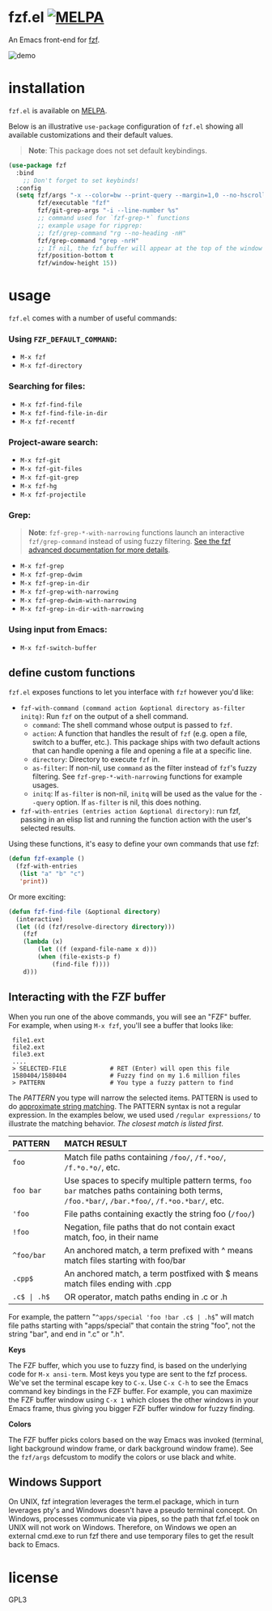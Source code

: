 # fzf.el [![MELPA](https://melpa.org/packages/fzf-badge.svg)](https://melpa.org/#/fzf)

An Emacs front-end for [fzf][1].

![demo](https://cloud.githubusercontent.com/assets/306502/12380684/ca0a6648-bd46-11e5-9091-841b282874e4.gif)

# installation

`fzf.el` is available on [MELPA][2].

Below is an illustrative `use-package` configuration of `fzf.el` showing all
available customizations and their default values.

> **Note**: This package does not set default keybindings.

```lisp
(use-package fzf
  :bind
    ;; Don't forget to set keybinds!
  :config
  (setq fzf/args "-x --color=bw --print-query --margin=1,0 --no-hscroll"
        fzf/executable "fzf"
        fzf/git-grep-args "-i --line-number %s"
        ;; command used for `fzf-grep-*` functions
        ;; example usage for ripgrep:
        ;; fzf/grep-command "rg --no-heading -nH"
        fzf/grep-command "grep -nrH"
        ;; If nil, the fzf buffer will appear at the top of the window
        fzf/position-bottom t
        fzf/window-height 15))
```

# usage

`fzf.el` comes with a number of useful commands:

### Using `FZF_DEFAULT_COMMAND`:
- `M-x fzf`
- `M-x fzf-directory`

### Searching for files:
- `M-x fzf-find-file`
- `M-x fzf-find-file-in-dir`
- `M-x fzf-recentf`

### Project-aware search:
- `M-x fzf-git`
- `M-x fzf-git-files`
- `M-x fzf-git-grep`
- `M-x fzf-hg`
- `M-x fzf-projectile`

### Grep:
> **Note**: `fzf-grep-*-with-narrowing` functions launch an interactive `fzf/grep-command` instead of using fuzzy filtering. [See the fzf advanced documentation for more details](https://github.com/junegunn/fzf/blob/master/ADVANCED.md).
- `M-x fzf-grep`
- `M-x fzf-grep-dwim`
- `M-x fzf-grep-in-dir`
- `M-x fzf-grep-with-narrowing`
- `M-x fzf-grep-dwim-with-narrowing`
- `M-x fzf-grep-in-dir-with-narrowing`

### Using input from Emacs:
- `M-x fzf-switch-buffer`

## define custom functions

`fzf.el` exposes functions to let you interface with `fzf` however you'd like:

- `fzf-with-command (command action &optional directory as-filter initq)`: Run `fzf` on the output of a shell command.
    - `command`: The shell command whose output is passed to `fzf`.
    - `action`: A function that handles the result of `fzf` (e.g. open a file, switch to a buffer, etc.). This package ships with two default actions that can handle opening a file and opening a file at a specific line.
    - `directory`: Directory to execute `fzf` in.
    - `as-filter`: If non-nil, use `command` as the filter instead of `fzf`'s fuzzy filtering. See `fzf-grep-*-with-narrowing` functions for example usages.
    - `initq`: If `as-filter` is non-nil, `initq` will be used as the value for the `--query` option. If `as-filter` is nil, this does nothing.
- `fzf-with-entries (entries action &optional directory)`: run fzf, passing in an elisp list and running the function action with the user's selected results.

Using these functions, it's easy to define your own commands that use fzf:

```lisp
(defun fzf-example ()
  (fzf-with-entries
   (list "a" "b" "c")
   'print))
```

Or more exciting:

```lisp
(defun fzf-find-file (&optional directory)
  (interactive)
  (let ((d (fzf/resolve-directory directory)))
    (fzf
    (lambda (x)
        (let ((f (expand-file-name x d)))
        (when (file-exists-p f)
            (find-file f))))
    d)))
```

## Interacting with the FZF buffer

When you run one of the above commands, you will see an "FZF" buffer. For example, when
using `M-x fzf`, you'll see a buffer that looks like:

```
 file1.ext
 file2.ext
 file3.ext
 ....
 > SELECTED-FILE            # RET (Enter) will open this file
 1580404/1580404            # Fuzzy find on my 1.6 million files
 > PATTERN                  # You type a fuzzy pattern to find
```
The *PATTERN* you type will narrow the selected items. PATTERN is used to do
[approximate string matching](https://en.wikipedia.org/wiki/Approximate_string_matching).
The PATTERN syntax is not a regular expression. In the examples below, we used
used `/regular expressions/` to illustrate the matching behavior. *The closest
match is listed first*.


| PATTERN&nbsp;&nbsp;&nbsp; | MATCH RESULT                                                                                                                                   |
|:--------------------------|:-----------------------------------------------------------------------------------------------------------------------------------------------|
| `foo`                     | Match file paths containing `/foo/`, `/f.*oo/`, `/f.*o.*o/`, etc.                                                                              |
| `foo bar`                 | Use spaces to specify multiple pattern terms, `foo bar` matches paths containing both terms, `/foo.*bar/`,  `/bar.*foo/`, `/f.*oo.*bar/`, etc. |
| `'foo`                    | File paths containing exactly the string foo (`/foo/`)                                                                                         |
| `!foo`                    | Negation, file paths that do not contain exact match, foo, in their name                                                                       |
| `^foo/bar`                | An anchored match, a term prefixed with ^ means match files starting with foo/bar                                                              |
| `.cpp$`                   | An anchored match, a term postfixed with $ means match files ending with .cpp                                                                  |
| `.c$ \| .h$`              | OR operator, match paths ending in .c or .h                                                                                                    |

For example, the pattern "`^apps/special 'foo !bar .c$ | .h$`" will match file paths starting with "apps/special"
that contain the string "foo", not the string "bar", and end in ".c" or ".h".

**Keys**

The FZF buffer, which you use to fuzzy find, is based on the underlying code for `M-x
ansi-term`. Most keys you type are sent to the fzf process. We've set the terminal escape key to
`C-x`. Use `C-x C-h` to see the Emacs command key bindings in the FZF buffer. For example, you can
maximize the FZF buffer window using `C-x 1` which closes the other windows in your Emacs frame, thus
giving you bigger FZF buffer window for fuzzy finding.

**Colors**

The FZF buffer picks colors based on the way Emacs was invoked (terminal, light background window
frame, or dark background window frame).  See the `fzf/args` defcustom to modify the colors or
use black and white.

## Windows Support

On UNIX, fzf integration leverages the term.el package, which in turn leverages pty's and
Windows doesn't have a pseudo terminal concept. On Windows, processes communicate via pipes, so
the path that fzf.el took on UNIX will not work on Windows. Therefore, on Windows we open an
external cmd.exe to run fzf there and use temporary files to get the result back to Emacs.

# license

GPL3

[1]: https://github.com/junegunn/fzf
[2]: https://melpa.org
